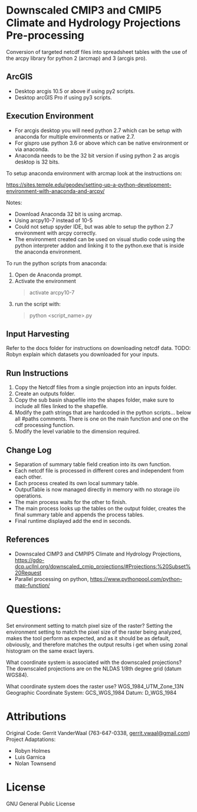# Downscaled CMIP3 and CMIP5 Climate and Hydrology Projections Pre-processing
Conversion of targeted netcdf files into spreadsheet tables with the use of the arcpy library for python 2 (arcmap) and 3 (arcgis pro).

## ArcGIS 
+ Desktop arcgis 10.5 or above if using py2 scripts.
+ Desktop arcGIS Pro if using py3 scripts.

## Execution Environment
+ For arcgis desktop you will need python 2.7 which can be setup with anaconda for multiple environments or native 2.7.  
+ For gispro use python 3.6 or above which can be native environment or via anaconda.  
+ Anaconda needs to be the 32 bit version if using python 2 as arcgis desktop is 32 bits.  

To setup anaconda environment with arcmap look at the instructions on:

https://sites.temple.edu/geodev/setting-up-a-python-development-environment-with-anaconda-and-arcpy/


Notes: 
+ Download Anaconda 32 bit is using arcmap.  
+ Using arcpy10-7 instead of 10-5
+ Could not setup spyder IDE, but was able to setup the python 2.7 environment with arcpy correctly.
+ The environment created can be used on visual studio code using the python interpreter addon and linking it
  to the python.exe that is inside the anaconda environment.

To run the python scripts from anaconda:

1. Open de Anaconda prompt.
2. Activate the environment
    > activate arcpy10-7
5. run the script with:
    > python <script_name>.py

## Input Harvesting
Refer to the docs folder for instructions on downloading netcdf data.
TODO: Robyn explain which datasets you downloaded for your inputs.

## Run Instructions

1. Copy the Netcdf files from a single projection into an inputs folder.
2. Create an outputs folder.
3. Copy the sub basin shapefile into the shapes folder, make sure to include all files linked to the shapefile.
4. Modify the path strings that are hardcoded in the python scripts... below all #paths comments. There is one on the main function and one on the cdf processing function.
5. Modify the level variable to the dimension required.

## Change Log

+ Separation of summary table field creation into its own function.
+ Each netcdf file is processed in different cores and independent from each other.
+ Each process created its own local summary table.
+ OutputTable is now managed directly in memory with no storage i/o operations.
+ The main process waits for the other to finish.
+ The main process looks up the tables on the output folder, creates the final summary table and appends the process tables.
+ Final runtime displayed add the end in seconds.

## References

+ Downscaled CIMP3 and CMPIP5 Climate and Hydrology Projections, https://gdo-dcp.ucllnl.org/downscaled_cmip_projections/#Projections:%20Subset%20Request
+ Parallel processing on python, https://www.pythonpool.com/python-map-function/

# Questions:

Set environment setting to match pixel size of the raster?
Setting the environment setting to match the pixel size of the raster being analyzed, makes the tool perform as expected, and as it should be as default, obviously, and therefore matches the output results i get when using zonal histogram on the same exact layers.

What coordinate system is associated with the downscaled projections?
The downscaled projections are on the NLDAS 1/8th degree grid (datum WGS84).

What coordinate system does the raster use?
WGS_1984_UTM_Zone_13N
Geographic Coordinate System:	GCS_WGS_1984
Datum: 	D_WGS_1984

# Attributions

Original Code: Gerrit VanderWaal (763-647-0338, gerrit.vwaal@gmail.com)
Project Adaptations:
 + Robyn Holmes
 + Luis Garnica
 + Nolan Townsend

# License

GNU General Public License




